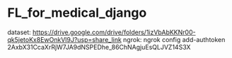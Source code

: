 # FL_for_medical_django
dataset: https://drive.google.com/drive/folders/1izVbAbKKNr00-qk5jetoKx8EwOnkVl9J?usp=share_link
ngrok: ngrok config add-authtoken 2AxbX31CcaXrRjW7JA9dNSPEDhe_86ChNAgjuEsQLJVZ14S3X